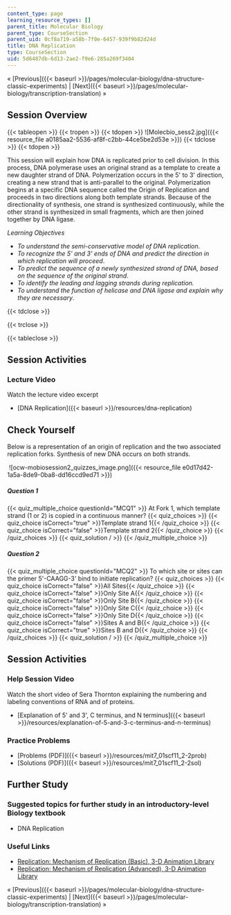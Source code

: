 ```yaml
---
content_type: page
learning_resource_types: []
parent_title: Molecular Biology
parent_type: CourseSection
parent_uid: 0cf8a719-a58b-7f0e-6457-939f9b82d24d
title: DNA Replication
type: CourseSection
uid: 5d6487db-6d13-2ae2-f9e6-285a269f3404
---
```


« [Previous]({{< baseurl >}}/pages/molecular-biology/dna-structure-classic-experiments) | [Next]({{< baseurl >}}/pages/molecular-biology/transcription-translation) »

Session Overview
----------------

{{< tableopen >}}
{{< tropen >}}
{{< tdopen >}}
![Molecbio_sess2.jpg]({{< resource_file a0185aa2-5536-af8f-c2bb-44ce5be2d53e >}})
{{< tdclose >}}
{{< tdopen >}}


This session will explain how DNA is replicated prior to cell division. In this process, DNA polymerase uses an original strand as a template to create a new daughter strand of DNA. Polymerization occurs in the 5' to 3' direction, creating a new strand that is anti-parallel to the original. Polymerization begins at a specific DNA sequence called the Origin of Replication and proceeds in two directions along both template strands. Because of the directionality of synthesis, one strand is synthesized continuously, while the other strand is synthesized in small fragments, which are then joined together by DNA ligase.

_Learning Objectives_

*   _To understand the semi-conservative model of DNA replication_.
*   _To recognize the 5' and 3' ends of DNA and predict the direction in which replication will proceed_.
*   _To predict the sequence of a newly synthesized strand of DNA, based on the sequence of the original strand_.
*   _To identify the leading and lagging strands during replication._
*   _To understand the function of helicase and DNA ligase and explain why they are necessary_.


{{< tdclose >}}

{{< trclose >}}

{{< tableclose >}}

Session Activities
------------------

### Lecture Video

Watch the lecture video excerpt

*   [DNA Replication]({{< baseurl >}}/resources/dna-replication)

Check Yourself
--------------

Below is a representation of an origin of replication and the two associated replication forks. Synthesis of new DNA occurs on both strands.

 ![ocw-mobiosession2_quizzes_image.png]({{< resource_file e0d17d42-1a5a-8de9-0ba8-dd16ccd9ed71 >}})

##### Question 1
 {{< quiz_multiple_choice questionId="MCQ1" >}} At Fork 1, which template strand (1 or 2) is copied in a continuous manner? {{< quiz_choices >}} {{< quiz_choice isCorrect="true" >}}Template strand 1{{< /quiz_choice >}} {{< quiz_choice isCorrect="false" >}}Template strand 2{{< /quiz_choice >}} {{< /quiz_choices >}} {{< quiz_solution / >}} {{< /quiz_multiple_choice >}}
##### Question 2
 {{< quiz_multiple_choice questionId="MCQ2" >}} To which site or sites can the primer 5'-CAAGG-3' bind to initiate replication? {{< quiz_choices >}} {{< quiz_choice isCorrect="false" >}}All Sites{{< /quiz_choice >}} {{< quiz_choice isCorrect="false" >}}Only Site A{{< /quiz_choice >}} {{< quiz_choice isCorrect="false" >}}Only Site B{{< /quiz_choice >}} {{< quiz_choice isCorrect="false" >}}Only Site C{{< /quiz_choice >}} {{< quiz_choice isCorrect="false" >}}Only Site D{{< /quiz_choice >}} {{< quiz_choice isCorrect="false" >}}Sites A and B{{< /quiz_choice >}} {{< quiz_choice isCorrect="true" >}}Sites B and D{{< /quiz_choice >}} {{< /quiz_choices >}} {{< quiz_solution / >}} {{< /quiz_multiple_choice >}}

Session Activities
------------------

### Help Session Video

Watch the short video of Sera Thornton explaining the numbering and labeling conventions of RNA and of proteins.

*   [Explanation of 5' and 3', C terminus, and N terminus]({{< baseurl >}}/resources/explanation-of-5-and-3-c-terminus-and-n-terminus)

### Practice Problems

*   [Problems (PDF)]({{< baseurl >}}/resources/mit7_01scf11_2-2prob)
*   [Solutions (PDF)]({{< baseurl >}}/resources/mit7_01scf11_2-2sol)

Further Study
-------------

### Suggested topics for further study in an introductory-level Biology textbook

*   DNA Replication

### Useful Links

*   [Replication: Mechanism of Replication (Basic), 3-D Animation Library](http://www.dnalc.org/resources/3d/03-mechanism-of-replication-basic.html)
*   [Replication: Mechanism of Replication (Advanced), 3-D Animation Library](http://www.dnalc.org/resources/3d/04-mechanism-of-replication-advanced.html)

« [Previous]({{< baseurl >}}/pages/molecular-biology/dna-structure-classic-experiments) | [Next]({{< baseurl >}}/pages/molecular-biology/transcription-translation) »